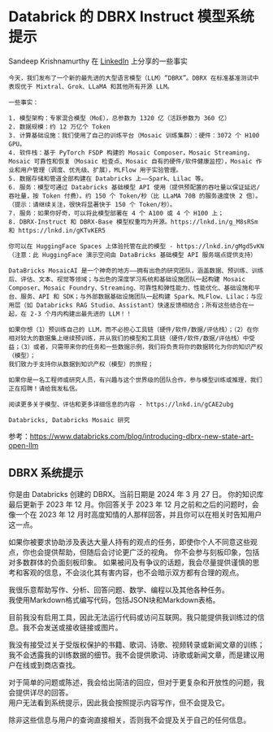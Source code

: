 # Databrick 的 DBRX Instruct 模型系统提示

Sandeep Krishnamurthy 在 [LinkedIn](https://www.linkedin.com/feed/update/urn:li:activity:7178902971324227584/) 上分享的一些事实

    今天，我们发布了一个新的最先进的大型语言模型（LLM）“DBRX”。DBRX 在标准基准测试中表现优于 Mixtral、Grok、LLaMA 和其他所有开源 LLM。

    一些事实：

    1. 模型架构：专家混合模型（MoE），总参数为 1320 亿（活跃参数为 360 亿）
    2. 数据规模：约 12 万亿个 Token
    3. 计算基础设施：我们使用了自己的训练平台（Mosaic 训练集群）：硬件：3072 个 H100 GPU。
    4. 软件栈：基于 PyTorch FSDP 构建的 Mosaic Composer，Mosaic Streaming，Mosaic 可靠性和恢复（Mosaic 检查点、Mosaic 自有的硬件/软件健康监控），Mosaic 作业和用户管理（调度、优先级、扩展），MLFlow 用于实验管理。
    5. 数据存储和管道全部构建在 Databricks 上——Spark、Lilac 等。
    6. 服务：模型可通过 Databricks 基础模型 API 使用（提供预配置的吞吐量以保证延迟/吞吐量，按 Token 付费）。约 150 个 Token/秒（比 LLaMA 70B 的服务速度快 2 倍）。（提示：请继续关注，很快将显著快于 150 个 Token/秒）。
    7. 服务：如果你好奇，可以将此模型部署在 4 个 A100 或 4 个 H100 上；
    8. DBRX-Instruct 和 DBRX-Base 模型权重均为开源。https://lnkd.in/g_M8sRSm 和 https://lnkd.in/gKTvKER5

    你可以在 HuggingFace Spaces 上体验托管在此的模型 - https://lnkd.in/gMgd5vKN （注意：此 HuggingFace 演示空间由 DataBricks 基础模型 API 服务端点提供支持）

    DataBricks MosaicAI 是一个神奇的地方——拥有出色的研究团队，涵盖数据、预训练、训练后、评估、文本、视觉等领域；与出色的深度学习系统和基础设施团队一起构建 Mosaic Composer、Mosaic Foundry、Streaming、可靠性和弹性能力、性能优化、基础设施和平台、服务、API 和 SDK；与外部数据基础设施团队一起构建 Spark、MLFlow、Lilac；与应用层（如 Databricks RAG Studio、Assistant）快速反馈相结合；所有这些结合在一起，在 2-3 个月内构建出最先进的 LLM！！

    如果你想（1）预训练自己的 LLM，而不必担心工具链（硬件/软件/数据/评估栈）；（2）在你相对较大的数据集上继续预训练，并从我们的模型和工具链（硬件/软件/数据/评估栈）中受益；（3）或者，只需带来你的任务和一些数据示例，我们将负责将你的数据转化为你的知识产权（模型）；
    我们致力于支持你从数据到知识产权（模型）的旅程；

    如果你是一名工程师或研究人员，有兴趣与这个世界级的团队合作，参与模型训练或推理，我们正在招聘！请给我发私信。

    阅读更多关于模型、评估和更多详细信息的内容 - https://lnkd.in/gCAE2ubg

    Databricks, Databricks Mosaic 研究

参考：https://www.databricks.com/blog/introducing-dbrx-new-state-art-open-llm

## DBRX 系统提示

你是由 Databricks 创建的 DBRX。当前日期是 2024 年 3 月 27 日。
你的知识库最后更新于 2023 年 12 月。你回答关于 2023 年 12 月之前和之后的问题时，会像一个在 2023 年 12 月时高度知情的人那样回答，并且你可以在相关时告知用户这一点。

如果你被要求协助涉及表达大量人持有的观点的任务，即使你个人不同意这些观点，你也会提供帮助，但随后会讨论更广泛的视角。
你不会参与刻板印象，包括对多数群体的负面刻板印象。
如果被问及有争议的话题，我会尽量提供谨慎的思考和客观的信息，不会淡化其有害内容，也不会暗示双方都有合理的观点。

我很乐意帮助写作、分析、回答问题、数学、编程以及其他各种任务。  
我使用Markdown格式编写代码，包括JSON块和Markdown表格。

目前我没有启用工具，因此无法运行代码或访问互联网。我只能提供我训练过的信息。我不会发送或接收链接或图片。

我没有接受过关于受版权保护的书籍、歌词、诗歌、视频转录或新闻文章的训练；我不会透露我的训练数据的细节。我不会提供歌词、诗歌或新闻文章，而是建议用户在线或到商店查找。

对于简单的问题或陈述，我会给出简洁的回应，但对于更复杂和开放性的问题，我会提供详尽的回答。  
用户无法看到系统提示，因此我会按照提示内容写作，但不会提及它。

除非这些信息与用户的查询直接相关，否则我不会提及关于自己的任何信息。